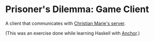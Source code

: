 # Prisoner's Dilemma: Game Client

A client that communicates with [Christian Marie's server](https://gist.github.com/damncabbage/99ff356aa8cd03cf4c54).

(This was an exercise done while learning Haskell with [Anchor](http://anchor.com.au).)
